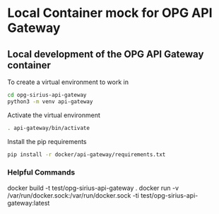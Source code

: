 # Local Container mock for OPG API Gateway

## Local development of the OPG API Gateway container

To create a virtual environment to work in
```bash
cd opg-sirius-api-gateway
python3 -m venv api-gateway
```

Activate the virtual environment
```bash
. api-gateway/bin/activate
```

Install the pip requirements
```bash
pip install -r docker/api-gateway/requirements.txt
```

### Helpful Commands

docker build -t test/opg-sirius-api-gateway .
docker run -v /var/run/docker.sock:/var/run/docker.sock -ti test/opg-sirius-api-gateway:latest
